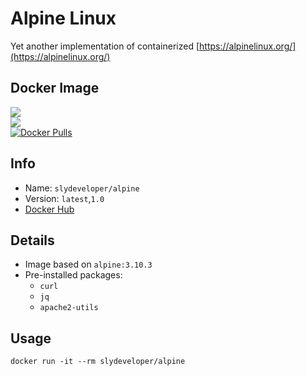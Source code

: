 Alpine Linux
========================
Yet another implementation of containerized [https://alpinelinux.org/](https://alpinelinux.org/)

Docker Image
------------
[![](https://images.microbadger.com/badges/image/slydeveloper/alpine.svg)](https://microbadger.com/images/slydeveloper/alpine "Get your own image badge on microbadger.com")<br />
[![](https://images.microbadger.com/badges/version/slydeveloper/alpine.svg)](https://microbadger.com/images/slydeveloper/alpine "Get your own version badge on microbadger.com")<br />
[![Docker Pulls](https://shields.beevelop.com/docker/pulls/slydeveloper/alpine.svg)](https://hub.docker.com/r/slydeveloper/alpine)

Info
----
- Name: `slydeveloper/alpine`
- Version: `latest`,`1.0`
- [Docker Hub](https://hub.docker.com/r/slydeveloper/alpine/)

Details
--------
- Image based on `alpine:3.10.3`
- Pre-installed packages:
  - `curl`
  - `jq`
  - `apache2-utils`

Usage
--------
```docker run -it --rm slydeveloper/alpine```